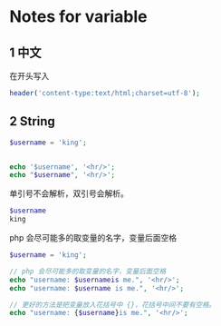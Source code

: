 # Notes for variable


## 1 中文

在开头写入
```php
header('content-type:text/html;charset=utf-8');
```

## 2 String

```php
$username = 'king';


echo '$username', '<hr/>';
echo "$username", '<hr/>';
```


单引号不会解析，双引号会解析。
```php
$username
king
```

php 会尽可能多的取变量的名字，变量后面空格
```php
$username = 'king';

// php 会尽可能多的取变量的名字，变量后面空格
echo "username: $usernameis me.", '<hr/>';
echo "username: $username is me.", '<hr/>';

// 更好的方法是把变量放入花括号中 {}，花括号中间不要有空格。
echo "username: {$username}is me.", '<hr/>';
```